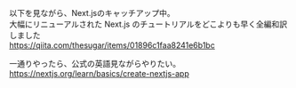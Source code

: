 
以下を見ながら、Next.jsのキャッチアップ中。  
大幅にリニューアルされた Next.js のチュートリアルをどこよりも早く全編和訳しました  
https://qiita.com/thesugar/items/01896c1faa8241e6b1bc
  
一通りやったら、公式の英語見ながらやりたい。  
https://nextjs.org/learn/basics/create-nextjs-app
